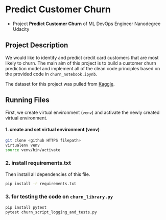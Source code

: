 # Predict Customer Churn

- Project **Predict Customer Churn** of ML DevOps Engineer Nanodegree Udacity

## Project Description
We would like to identify and predict credit card customers that are most likely to churn. The main aim of this project is to build a customer churn prediction model and implement all of the clean code principles based on the provided code in `churn_notebook.ipynb`. 

The dataset for this project was pulled from [Kaggle](https://www.kaggle.com/sakshigoyal7/credit-card-customers/code). 


## Running Files
First, we create virtual environment (`venv`) and activate the newly created virtual environment. 


#### 1. create and set virtual environment (venv)
```bash
git clone <github HTTPS filepath>
virtualenv venv
source venv/bin/activate
```
### 2. install requirements.txt
Then install all dependencies of this file. 

```bash 
pip install -r requirements.txt
```
### 3. for testing the code on `churn_library.py`

```bash 
pip install pytest
pytest churn_script_logging_and_tests.py
```
